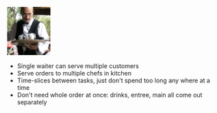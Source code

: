 <div class="center">
<img src="images/waiter.jpg" style="width:20%"/>
</div>

- Single waiter can serve multiple customers
- Serve orders to multiple chefs in kitchen
- Time-slices between tasks, just don't spend too long any where at a time
- Don't need whole order at once: drinks, entree, main all come out separately

